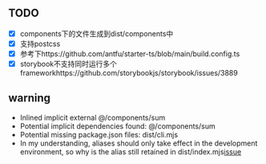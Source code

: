 ## TODO

- [x] components下的文件生成到dist/components中
- [x] 支持postcss
- [x] 参考下https://github.com/antfu/starter-ts/blob/main/build.config.ts
- [x] storybook不支持同时运行多个frameworkhttps://github.com/storybookjs/storybook/issues/3889

## warning

- Inlined implicit external @/components/sum
- Potential implicit dependencies found: @/components/sum
- Potential missing package.json files: dist/cli.mjs
- In my understanding, aliases should only take effect in the development environment, so why is the alias still retained in dist/index.mjs[issue](https://github.com/unjs/unbuild/issues/289)

